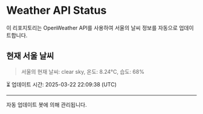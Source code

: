 
# Weather API Status

이 리포지토리는 OpenWeather API를 사용하여 서울의 날씨 정보를 자동으로 업데이트합니다.

## 현재 서울 날씨
> 서울의 현재 날씨: clear sky, 온도: 8.24°C, 습도: 68%

⏳ 업데이트 시간: 2025-03-22 22:09:38 (UTC)

---
자동 업데이트 봇에 의해 관리됩니다.
